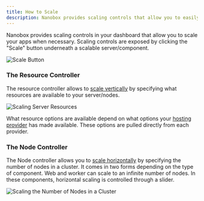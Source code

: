 ```yaml
---
title: How to Scale
description: Nanobox provides scaling controls that allow you to easily and quickly scale your app.
---
```


Nanobox provides scaling controls in your dashboard that allow you to scale your apps when necessary. Scaling controls are exposed by clicking the "Scale" button underneath a scalable server/component.

![Scale Button](/src-images/scale-button.png)

### The Resource Controller
The resource controller allows to [scale vertically](/scaling/scaling-methods/#vertical-scaling) by specifying what resources are available to your server/nodes.

![Scaling Server Resources](/src-images/scale-resource-controller.png)

What resource options are available depend on what options your [hosting provider](/account/hosting-accounts/) has made available. These options are pulled directly from each provider.

### The Node Controller
The Node controller allows you to [scale horizontally](/scaling/scaling-methods/#horizontal-scaling) by specifying the number of nodes in a cluster. It comes in two forms depending on the type of component. Web and worker can scale to an infinite number of nodes. In these components, horizontal scaling is controlled through a slider.

![Scaling the Number of Nodes in a Cluster](/src-images/scale-node-slider.png)

<!-- In most data components, horizontal scaling is limited to a redundant, master-master or master-slave cluster. In this case, horizontal scaling is handled through a simple dropdown that allows you to toggle redundancy.

![Redundant Dropdown](/src-images/scaling-redundant-dropdown.png) -->
